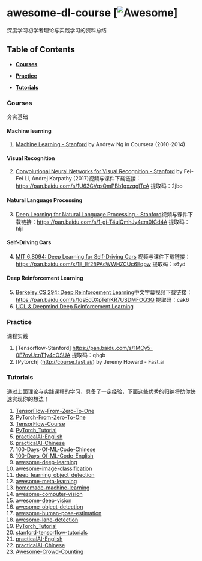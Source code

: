 # awesome-dl-course [![Awesome](https://cdn.rawgit.com/sindresorhus/awesome/d7305f38d29fed78fa85652e3a63e154dd8e8829/media/badge.svg)]
深度学习初学者理论与实践学习的资料总结

## Table of Contents

* **[Courses](#courses)**  

* **[Practice](#practice)** 

* **[Tutorials](#tutorials)**

### Courses
夯实基础
#### Machine learning
1.  [Machine Learning - Stanford](https://class.coursera.org/ml-005) by Andrew Ng in Coursera (2010-2014) 
#### Visual Recognition
2.  [Convolutional Neural Networks for Visual Recognition - Stanford](http://vision.stanford.edu/teaching/cs231n/syllabus.html) by Fei-Fei Li, Andrej Karpathy (2017)视频与课件下载链接：https://pan.baidu.com/s/1U63CVgsQmPBb1gxzqglTcA 提取码：2jbo 
#### Natural Language Processing
3.  [Deep Learning for Natural Language Processing - Stanford](http://cs224d.stanford.edu/)视频与课件下载链接：https://pan.baidu.com/s/1-gi-T4uiQmhJy4em0ICd4A 提取码：hljl 
#### Self-Driving Cars
4.  [MIT 6.S094: Deep Learning for Self-Driving Cars](http://selfdrivingcars.mit.edu/) 视频与课件下载链接：https://pan.baidu.com/s/1E_Ef2fiPAcWWHZCUc6Eqpw 提取码：s6yd 
#### Deep Reinforcement Learning
5.  [Berkeley CS 294: Deep Reinforcement Learning](http://rll.berkeley.edu/deeprlcourse/)中文字幕视频下载链接：https://pan.baidu.com/s/1qsEcDXpTehKR7USDMFOQ3Q 提取码：cak6 
6.  [UCL & Deepmind Deep Reinforcement Learning](https://space.bilibili.com/74997410/)

### Practice
课程实践
1.  [Tensorflow-Stanford] https://pan.baidu.com/s/1MCy5-0E7ovUcnT1y4cOSUA  提取码：qhgb
2.  [Pytorch] (http://course.fast.ai/) by Jeremy Howard - Fast.ai

### Tutorials
通过上面理论与实践课程的学习，具备了一定经验，下面这些优秀的归纳将助你快速实现你的想法！
1.  [TensorFlow-From-Zero-To-One](https://github.com/amusi/TensorFlow-From-Zero-To-One)
2.  [PyTorch-From-Zero-To-One](https://github.com/amusi/PyTorch-From-Zero-To-One)
3.  [TensorFlow-Course](https://github.com/machinelearningmindset/TensorFlow-Course)
4.  [PyTorch_Tutorial](https://github.com/tensor-yu/PyTorch_Tutorial)
5.  [practicalAI-English](https://github.com/GokuMohandas/practicalAI)
6.  [practicalAI-Chinese](https://github.com/MLEveryday/practicalAI-cn)
7.  [100-Days-Of-ML-Code-Chinese](https://github.com/MLEveryday/)
8.  [100-Days-Of-ML-Code-English](https://github.com/Avik-Jain/100-Days-Of-ML-Code)
9.  [awesome-deep-learning](https://github.com/ChristosChristofidis/awesome-deep-learning)
10.  [awesome-image-classification](https://github.com/weiaicunzai/awesome-image-classification)
11.  [deep_learning_object_detection](https://github.com/hoya012/deep_learning_object_detection)
12.  [awesome-meta-learning](https://github.com/dragen1860/awesome-meta-learning)
13.  [homemade-machine-learning](https://github.com/trekhleb/homemade-machine-learning)
14.  [awesome-computer-vision](https://github.com/jbhuang0604/awesome-computer-vision)
15.  [awesome-deep-vision](https://github.com/kjw0612/awesome-deep-vision)
16.  [awesome-object-detection](https://github.com/amusi/awesome-object-detection)
17.  [awesome-human-pose-estimation](https://github.com/cbsudux/awesome-human-pose-estimation)
18.  [awesome-lane-detection](https://github.com/amusi/awesome-lane-detection)
19.  [PyTorch_Tutorial](https://github.com/tensor-yu/PyTorch_Tutorial)
20.  [stanford-tensorflow-tutorials](https://github.com/chiphuyen/stanford-tensorflow-tutorials)
21.  [practicalAI-English](https://github.com/GokuMohandas/practicalAI)
22.  [practicalAI-Chinese](https://github.com/MLEveryday/practicalAI-cn)
23.  [Awesome-Crowd-Counting](https://github.com/gjy3035/Awesome-Crowd-Counting)

